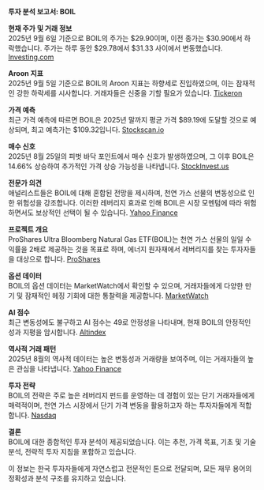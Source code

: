 **투자 분석 보고서: BOIL**

**현재 주가 및 거래 정보**  
2025년 9월 6일 기준으로 BOIL의 주가는 $29.90이며, 이전 종가는 $30.90에서 하락했습니다. 주가는 하루 동안 $29.78에서 $31.33 사이에서 변동했습니다. [Investing.com](https://www.investing.com/etfs/proshares-ultra-dj-ubs-natural-gas)

**Aroon 지표**  
2025년 9월 5일 기준으로 BOIL의 Aroon 지표는 하향세로 진입하였으며, 이는 잠재적인 강한 하락세를 시사합니다. 거래자들은 신중을 기할 필요가 있습니다. [Tickeron](https://tickeron.com/ticker/BOIL/)

**가격 예측**  
최근 가격 예측에 따르면 BOIL은 2025년 말까지 평균 가격 $89.19에 도달할 것으로 예상되며, 최고 예측가는 $109.32입니다. [Stockscan.io](https://stockscan.io/stocks/BOIL/forecast)

**매수 신호**  
2025년 8월 25일의 피벗 바닥 포인트에서 매수 신호가 발생하였으며, 그 이후 BOIL은 14.66% 상승하여 추가적인 가격 상승 가능성을 나타냅니다. [StockInvest.us](https://stockinvest.us/stock/BOIL)

**전문가 의견**  
애널리스트들은 BOIL에 대해 혼합된 전망을 제시하며, 천연 가스 선물의 변동성으로 인한 위험성을 강조합니다. 이러한 레버리지 효과로 인해 BOIL은 시장 모멘텀에 따라 위험하면서도 보상적인 선택이 될 수 있습니다. [Yahoo Finance](https://finance.yahoo.com/quote/BOIL/)

**프로젝트 개요**  
ProShares Ultra Bloomberg Natural Gas ETF(BOIL)는 천연 가스 선물의 일일 수익률을 2배로 제공하는 것을 목표로 하며, 에너지 원자재에서 레버리지를 찾는 투자자들을 대상으로 합니다. [ProShares](https://www.proshares.com/our-etfs/leveraged-and-inverse/boil)

**옵션 데이터**  
BOIL의 옵션 데이터는 MarketWatch에서 확인할 수 있으며, 거래자들에게 다양한 만기 및 잠재적인 헤징 기회에 대한 통찰력을 제공합니다. [MarketWatch](https://www.marketwatch.com/investing/fund/boil/options)

**AI 점수**  
최근 변동성에도 불구하고 AI 점수는 49로 안정성을 나타내며, 현재 BOIL의 안정적인 성과 지평을 암시합니다. [Altindex](https://altindex.com/ticker/boil/price-prediction)

**역사적 거래 패턴**  
2025년 8월의 역사적 데이터는 높은 변동성과 거래량을 보여주며, 이는 거래자들의 높은 관심을 나타냅니다. [Yahoo Finance](https://finance.yahoo.com/quote/BOIL/history/)

**투자 전략**  
BOIL의 전략은 주로 높은 레버리지 펀드를 운영하는 데 경험이 있는 단기 거래자들에게 매력적이며, 천연 가스 시장에서 단기 가격 변동을 활용하고자 하는 투자자들에게 적합합니다. [Nasdaq](https://www.nasdaq.com/market-activity/etf/boil/news-headlines)

**결론**  
BOIL에 대한 종합적인 투자 분석이 제공되었습니다. 이는 추천, 가격 목표, 기초 및 기술 분석, 전략적 투자 지침을 포함하고 있습니다. 

이 정보는 한국 투자자들에게 자연스럽고 전문적인 톤으로 전달되며, 모든 재무 용어의 정확성과 분석 구조를 유지하고 있습니다.